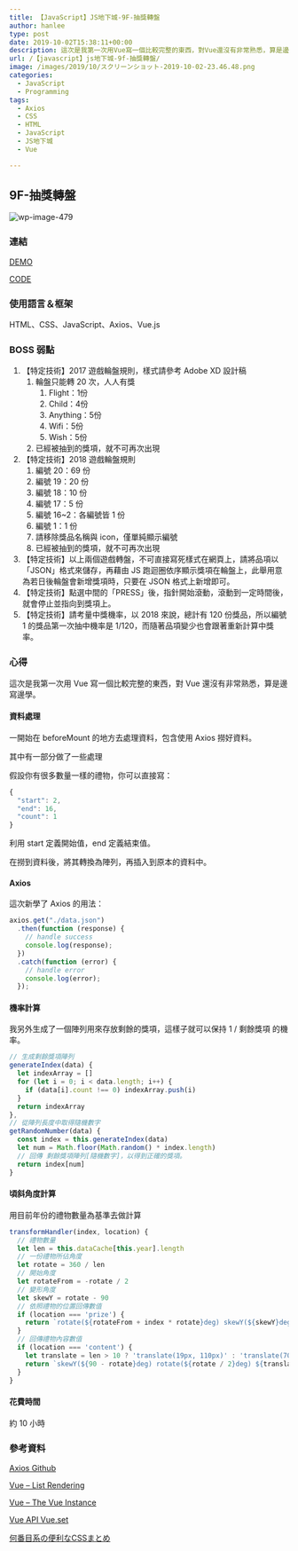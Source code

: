 ```yaml
---
title: 【JavaScript】JS地下城-9F-抽獎轉盤
author: hanlee
type: post
date: 2019-10-02T15:38:11+00:00
description: 這次是我第一次用Vue寫一個比較完整的東西，對Vue還沒有非常熟悉，算是邊寫邊學。
url: /【javascript】js地下城-9f-抽獎轉盤/
image: /images/2019/10/スクリーンショット-2019-10-02-23.46.48.png
categories:
  - JavaScript
  - Programming
tags:
  - Axios
  - CSS
  - HTML
  - JavaScript
  - JS地下城
  - Vue

---
```


## 9F-抽獎轉盤

![wp-image-479](/images/2019/10/スクリーンショット-2019-10-02-23.46.48.png)

### 連結

[DEMO][1]

[CODE][2]

### 使用語言＆框架

HTML、CSS、JavaScript、Axios、Vue.js

### BOSS 弱點

1. 【特定技術】2017 遊戲輪盤規則，樣式請參考 Adobe XD 設計稿
   1. 輪盤只能轉 20 次，人人有獎
      1. Flight：1份
      2. Child：4份
      3. Anything：5份
      4. Wifi：5份
      5. Wish：5份
   2. 已經被抽到的獎項，就不可再次出現
2. 【特定技術】2018 遊戲輪盤規則
   1. 編號 20：69 份
   2. 編號 19：20 份
   3. 編號 18：10 份
   4. 編號 17：5 份
   5. 編號 16~2：各編號皆 1 份
   6. 編號 1：1 份
   7. 請移除獎品名稱與 icon，僅單純顯示編號
   8. 已經被抽到的獎項，就不可再次出現
3. 【特定技術】以上兩個遊戲轉盤，不可直接寫死樣式在網頁上，請將品項以「JSON」格式來儲存，再藉由 JS
   跑迴圈依序顯示獎項在輪盤上，此舉用意為若日後輪盤會新增獎項時，只要在 JSON 格式上新增即可。
4. 【特定技術】點選中間的「PRESS」後，指針開始滾動，滾動到一定時間後，就會停止並指向到獎項上。
5. 【特定技術】請考量中獎機率，以 2018 來說，總計有 120 份獎品，所以編號 1 的獎品第一次抽中機率是
   1/120，而隨著品項變少也會跟著重新計算中獎率。

### 心得

這次是我第一次用 Vue 寫一個比較完整的東西，對 Vue 還沒有非常熟悉，算是邊寫邊學。

#### 資料處理

一開始在 beforeMount 的地方去處理資料，包含使用 Axios 撈好資料。

其中有一部分做了一些處理

假設你有很多數量一樣的禮物，你可以直接寫：

```js
{
  "start": 2,
  "end": 16,
  "count": 1
}
```

利用 start 定義開始值，end 定義結束值。

在撈到資料後，將其轉換為陣列，再插入到原本的資料中。

#### Axios

這次新學了 Axios 的用法：

```js
axios.get("./data.json")
  .then(function (response) {
    // handle success
    console.log(response);
  })
  .catch(function (error) {
    // handle error
    console.log(error);
  });
```

#### 機率計算

我另外生成了一個陣列用來存放剩餘的獎項，這樣子就可以保持 1 / 剩餘獎項 的機率。

```js
// 生成剩餘獎項陣列
generateIndex(data) {
  let indexArray = []
  for (let i = 0; i < data.length; i++) {
    if (data[i].count !== 0) indexArray.push(i)
  }
  return indexArray
},
// 從陣列長度中取得隨機數字
getRandomNumber(data) {
  const index = this.generateIndex(data)
  let num = Math.floor(Math.random() * index.length)
  // 回傳 剩餘獎項陣列[隨機數字]，以得到正確的獎項。
  return index[num]
}
```

#### 頃斜角度計算

用目前年份的禮物數量為基準去做計算

```js
transformHandler(index, location) {
  // 禮物數量
  let len = this.dataCache[this.year].length
  // 一份禮物所佔角度
  let rotate = 360 / len
  // 開始角度
  let rotateFrom = -rotate / 2
  // 變形角度
  let skewY = rotate - 90
  // 依照禮物的位置回傳數值
  if (location === 'prize') {
    return `rotate(${rotateFrom + index * rotate}deg) skewY(${skewY}deg)`
  }
  // 回傳禮物內容數值
  if (location === 'content') {
    let translate = len > 10 ? 'translate(19px, 110px)' : 'translate(70px, 45px)'
    return `skewY(${90 - rotate}deg) rotate(${rotate / 2}deg) ${translate}`
  }
}
```

#### 花費時間

約 10 小時

### 參考資料

[Axios Github][3]

[Vue &#8211; List Rendering][4]

[Vue &#8211; The Vue Instance][5]

[Vue API Vue.set][6]

[何番目系の便利なCSSまとめ][7]

[1]: https://hannoeru.github.io/lucky-wheel/
[2]: https://github.com/hannoeru/lucky-wheel
[3]: https://github.com/axios/axios
[4]: https://vuejs.org/v2/guide/list.html
[5]: https://vuejs.org/v2/guide/instance.html
[6]: https://jp.vuejs.org/v2/api/#Vue-set
[7]: https://qiita.com/ituki_b/items/62a752389385de7ba4a2
